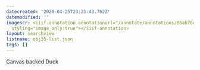 ```yaml
---
datecreated: '2020-04-25T23:21:43.762Z'
datemodified: ''
imagescr: <iiif-annotation annotationurl="/annotate/annotations/86ab76c0-874b-11ea-aeed-5254008afee6.json"
  styling="image_only:true"></iiif-annotation>
layout: searchview
listname: obj35-list.json
tags: []
---
```

Canvas backed Duck